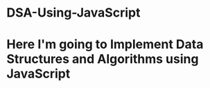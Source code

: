 # DSA-Using-JavaScript
# Here I'm going to Implement Data Structures and Algorithms using JavaScript
